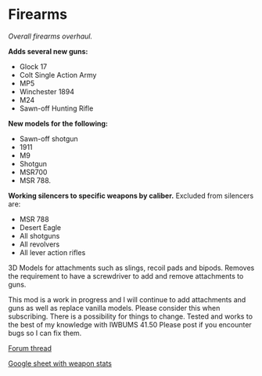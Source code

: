 # Firearms
*Overall firearms overhaul.*

**Adds several new guns:**
- Glock 17
- Colt Single Action Army
- MP5
- Winchester 1894
- M24
- Sawn-off Hunting Rifle

**New models for the following:**
- Sawn-off shotgun
- 1911
- M9
- Shotgun
- MSR700
- MSR 788.

**Working silencers to specific weapons by caliber.**
Excluded from silencers are: 
- MSR 788
- Desert Eagle
- All shotguns
- All revolvers
- All lever action rifles

3D Models for attachments such as slings, recoil pads and bipods.
Removes the requirement to have a screwdriver to add and remove attachments to guns.

This mod is a work in progress and I will continue to add attachments and guns as well as replace vanilla models.
Please consider this when subscribing. There is a possibility for things to change.
Tested and works to the best of my knowledge with IWBUMS 41.50 Please post if you encounter bugs so I can fix them.

[Forum thread](https://theindiestone.com/forums/index.php?/topic/30273-firearms-b41/)

[Google sheet with weapon stats](https://docs.google.com/spreadsheets/d/1lRxGa3ARHyTQVzlwzkzQf00n6IIpQ9SuuKdE8Sjr928/edit?usp=sharing)

